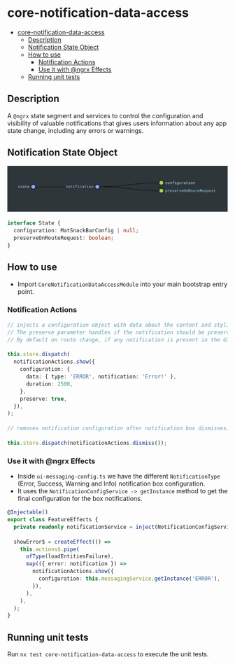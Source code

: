 # core-notification-data-access

- [core-notification-data-access](#core-notification-data-access)
  - [Description](#description)
  - [Notification State Object](#notification-state-object)
  - [How to use](#how-to-use)
    - [Notification Actions](#notification-actions)
    - [Use it with @ngrx Effects](#use-it-with-ngrx-effects)
  - [Running unit tests](#running-unit-tests)

## Description

A `@ngrx` state segment and services to control the configuration and visibility of valuable notifications that gives users information about any app state change, including any errors or warnings.

## Notification State Object

![notification-state](notification-state.png)

```typescript
interface State {
  configuration: MatSnackBarConfig | null;
  preserveOnRouteRequest: boolean;
}
```

## How to use

- Import `CoreNotificationDataAccessModule` into your main bootstrap entry point.

### Notification Actions

```typescript
// injects a configuration object with data about the content and styling of the notification box.
// The preserve parameter handles if the notification should be preserved on route change.
// By default on route change, if any notification is present in the UI, it is hidden.

this.store.dispatch(
  notificationActions.show({
    configuration: {
      data: { type: 'ERROR', notification: 'Error!' },
      duration: 2500,
    },
    preserve: true,
  }),
);

// removes notification configuration after notification box dismisses.

this.store.dispatch(notificationActions.dismiss());
```

### Use it with @ngrx Effects

- Inside `ui-messaging-config.ts` we have the different `NotificationType` (Error, Success, Warning and Info) notification box configuration.
- It uses the `NotificationConfigService -> getInstance` method to get the final configuration for the box notifications.

```typescript
@Injectable()
export class FeatureEffects {
  private readonly notificationService = inject(NotificationConfigService);

  showError$ = createEffect(() =>
    this.actions$.pipe(
      ofType(loadEntitiesFailure),
      map(({ error: notification }) =>
        notificationActions.show({
          configuration: this.messagingService.getInstance('ERROR'),
        }),
      ),
    ),
  );
}
```

## Running unit tests

Run `nx test core-notification-data-access` to execute the unit tests.
